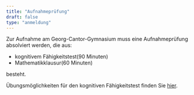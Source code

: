 ```yaml
---
title: "Aufnahmeprüfung"
draft: false
type: "anmeldung"
---
```

Zur Aufnahme am Georg-Cantor-Gymnasium muss eine Aufnahmeprüfung absolviert werden, die aus:
 * kognitivem Fähigkeitstest(90 Minuten)
 * Mathematikklausur(60 Minuten)

besteht.

Übungsmöglichkeiten für den kognitiven Fähigkeitstest finden Sie [hier](uebung-test).
